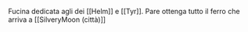 Fucina dedicata agli dei [[Helm]] e [[Tyr]].
Pare ottenga tutto il ferro che arriva a [[SilveryMoon (città)]]